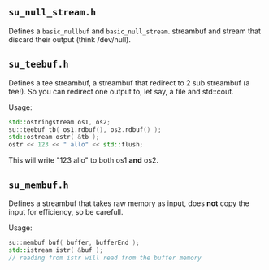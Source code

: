 ## `su_null_stream.h`

Defines a `basic_nullbuf` and `basic_null_stream`. streambuf
and stream that discard their output (think /dev/null).

## `su_teebuf.h`

Defines a tee streambuf, a streambuf that redirect to 2 sub
streambuf (a tee!). So you can redirect one output to, let say, a file and std::cout.

Usage:
```C++
std::ostringstream os1, os2;
su::teebuf tb( os1.rdbuf(), os2.rdbuf() );
std::ostream ostr( &tb );
ostr << 123 << " allo" << std::flush;
```

This will write "123 allo" to both os1 **and** os2.

## `su_membuf.h`

Defines a streambuf that takes raw memory as input, does
**not** copy the input for efficiency, so be carefull.

Usage:
```C++
su::membuf buf( buffer, bufferEnd );
std::istream istr( &buf );
// reading from istr will read from the buffer memory
```
